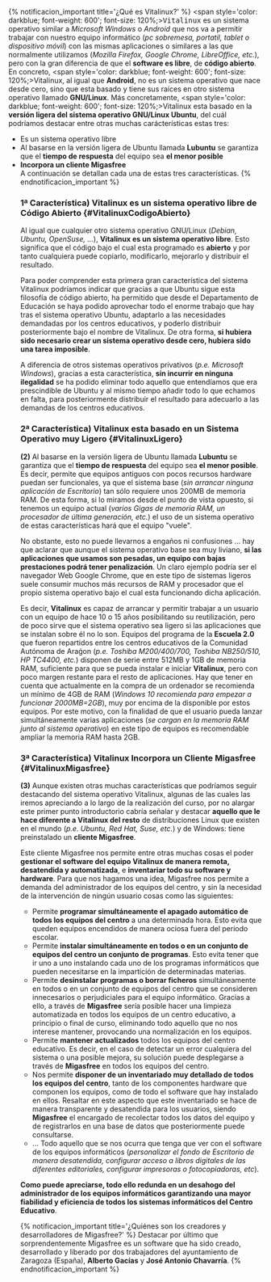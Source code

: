 {% notificacion_important title='¿Qué es Vitalinux?' %}
<span style='color: darkblue; font-weight: 600'; font-size: 120%;><tt>Vitalinux</tt></span> es un sistema operativo similar a <i>Microsoft Windows</i> o <i>Android</i> que nos va a permitir trabajar con nuestro equipo informático (<i>pc sobremesa, portatil, tablet o dispositivo móvil</i>) con las mismas aplicaciones o similares a las que normalmente utilizamos (<i>Mozilla Firefox, Google Chrome, LibreOffice, etc.</i>), pero con la gran diferencia de que el <b>software es libre</b>, de <b>código abierto</b>.  En concreto, <span style='color: darkblue; font-weight: 600'; font-size: 120%;>Vitalinux</span>, al igual que <b>Android</b>, no es un sistema operativo que nace desde cero, sino que esta basado y tiene sus raíces en otro sistema operativo llamado <b>GNU/Linux</b>.  Más concretamente, <span style='color: darkblue; font-weight: 600'; font-size: 120%;>Vitalinux</span> esta basado en la <b>versión ligera del sistema operativo GNU/Linux Ubuntu</b>, del cuál podríamos destacar entre otras muchas carácterísticas estas tres:
<ul>
<li> Es un sistema operativo libre</li>
<li> Al basarse en la versión ligera de Ubuntu llamada <b>Lubuntu</b> se garantiza que el <b>tiempo de respuesta</b> del equipo sea <b>el menor posible</b></li>
<li> <b>Incorpora un cliente Migasfree</b> </li>
A continuación se detallan cada una de estas tres características.
{% endnotificacion_important %}

### 1ª Característica) Vitalinux es un sistema operativo libre de Código Abierto {#VitalinuxCodigoAbierto}

Al igual que cualquier otro sistema operativo GNU/Linux (*Debian, Ubuntu, OpenSuse, ...*), **Vitalinux es un sistema operativo libre**. Esto significa que el código bajo el cual esta programado es **abierto** y por tanto cualquiera puede copiarlo, modificarlo, mejorarlo y distribuir el resultado.

Para poder comprender esta primera gran característica del sistema Vitalinux podríamos indicar que gracias a que Ubuntu sigue esta filosofía de código abierto, ha permitido que desde el Departamento de Educación se haya podido aprovechar todo el enorme trabajo que hay tras el sistema operativo Ubuntu, adaptarlo a las necesidades demandadas por los centros educativos, y poderlo distribuir posteriormente bajo el nombre de Vitalinux.  De otra forma, **si hubiera sido necesario crear un sistema operativo desde cero, hubiera sido una tarea imposible**.

A diferencia de otros sistemas operativos privativos (*p.e. Microsoft Windows*), gracias a esta característica, **sin incurrir en ninguna ilegalidad** se ha podido eliminar todo aquello que entendíamos que era prescindible de Ubuntu y al mismo tiempo añadir todo lo que echamos en falta, para posteriormente distribuir el resultado para adecuarlo a las demandas de los centros educativos.

### 2ª Característica) Vitalinux esta basado en un Sistema Operativo muy Ligero {#VitalinuxLigero}

**(2)** Al basarse en la versión ligera de Ubuntu llamada **Lubuntu** se garantiza que el **tiempo de respuesta** del equipo sea **el menor posible**. Es decir, permite que equipos antiguos con pocos recursos hardware puedan ser funcionales, ya que el sistema base (*sin arrancar ninguna aplicación de Escritorio*) tan sólo requiere unos 200MB de memoria RAM. De esta forma, si lo miramos desde el punto de vista opuesto, si tenemos un equipo actual (*varios Gigas de memoria RAM, un procesador de última generación, etc.*) el uso de un sistema operativo de estas características hará que el equipo "vuele".

No obstante, esto no puede llevarnos a engaños ni confusiones … hay que aclarar que aunque el sistema operativo base sea muy liviano, **si las aplicaciones que usamos son pesadas, un equipo con bajas prestaciones podrá tener penalización**. Un claro ejemplo podría ser el navegador Web Google Chrome, que en este tipo de sistemas ligeros suele consumir muchos más recursos de RAM y procesador que el propio sistema operativo bajo el cual esta funcionando dicha aplicación.

Es decir, **Vitalinux** es capaz de arrancar y permitir trabajar a un usuario con un equipo de hace 10 o 15 años posibilitando su reutilización, pero de poco sirve que el sistema operativo sea ligero si las aplicaciones que se instalan sobre él no lo son.  Equipos del programa de la **Escuela 2.0** que fueron repartidos entre los centros educativos de la Comunidad Autónoma de Araǵon (*p.e. Toshiba M200/400/700, Toshiba NB250/510, HP TC4400, etc.*) disponen de serie entre 512MB y 1GB de memoria RAM, suficiente para que se pueda instalar e iniciar **Vitalinux**, pero con poco margen restante para el resto de aplicaciones.  Hay que tener en cuenta que actualmente en la compra de un ordenador se recomienda un mínimo de 4GB de RAM (*Windows 10 recomienda para empezar a funcionar 2000MB=2GB*), muy por encima de la disponible por estos equipos.  Por este motivo, con la finalidad de que el usuario pueda lanzar simultáneamente varias aplicaciones (*se cargan en la memoria RAM junto al sistema operativo*) en este tipo de equipos es recomendable ampliar la memoria RAM hasta 2GB.

### 3ª Característica) Vitalinux Incorpora un Cliente Migasfree {#VitalinuxMigasfree}

**(3)** Aunque existen otras muchas características que podríamos seguir destacando del sistema operativo Vitalinux, algunas de las cuales las iremos apreciando a lo largo de la realización del curso, por no alargar este primer punto introductorio cabría señalar y destacar **aquello que le hace diferente a Vitalinux del resto** de distribuciones Linux que existen en el mundo (*p.e. Ubuntu, Red Hat, Suse, etc.*) y de Windows: tiene preinstalado un **cliente Migasfree**.


Este cliente Migasfree nos permite entre otras muchas cosas el poder **gestionar el software del equipo Vitalinux de manera remota, desatendida y automatizada**, e **inventariar todo su software y hardware**. Para que nos hagamos una idea, Migasfree nos permite a demanda del administrador de los equipos del centro, y sin la necesidad de la intervención de ningún usuario cosas como las siguientes:

-  Permite **programar simultáneamente el apagado automático de todos los equipos del centro** a una determinada hora.  Esto evita que queden equipos encendidos de manera ociosa fuera del periodo escolar.
-  Permite **instalar simultáneamente en todos o en un conjunto de equipos del centro un conjunto de programas**.  Esto evita tener que ir uno a uno instalando cada uno de los programas informáticos que pueden necesitarse en la impartición de determinadas materias.
-  Permite **desinstalar programas o borrar ficheros** simultáneamente en todos o en un conjunto de equipos del centro que se consideren innecesarios o perjudiciales para el equipo informático.  Gracias a ello, a través de **Migasfree** sería posible hacer una limpieza automatizada en todos los equipos de un centro educativo, a principio o final de curso, eliminando todo aquello que no nos interese mantener, provocando una normalización en los equipos.
-  Permite **mantener actualizados** todos los equipos del centro educativo.  Es decir, en el caso de detectar un error cualquiera del sistema o una posible mejora, su solución puede desplegarse a través de **Migasfree** en todos los equipos del centro.
-  Nos permite **disponer de un inventariado muy detallado de todos los equipos del centro**, tanto de los componentes hardware que componen los equipos, como de todo el software que hay instalado en ellos.  Resaltar en este aspecto que este inventariado se hace de manera transparente y desatendida para los usuarios, siendo **Migasfree** el encargado de recolectar todos los datos del equipo y de registrarlos en una base de datos que posteriormente puede consultarse.
-  ... Todo aquello que se nos ocurra que tenga que ver con el software de los equipos informáticos (*personalizar el fondo de Escritorio de manera desatendida, configurar acceso a libros digitales de las diferentes editoriales, configurar impresoras o fotocopiadoras, etc*).

**Como puede apreciarse, todo ello redunda en un desahogo del administrador de los equipos informáticos garantizando una mayor fiabilidad y eficiencia de todos los sistemas informáticos del Centro Educativo**.

{% notificacion_important title='¿Quiénes son los creadores y desarrolladores de Migasfree?' %}
Destacar por último que sorprendentemente Migasfree es un software que ha sido creado, desarrollado y liberado por dos trabajadores del ayuntamiento de Zaragoza (España), <b>Alberto Gacías</b> y <b>José Antonio Chavarría</b>.
{% endnotificacion_important %}
